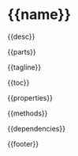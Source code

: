 # {{name}}

{{desc}}

{{parts}}

{{tagline}}

{{toc}}

{{properties}}

{{methods}}

{{dependencies}}

{{footer}}